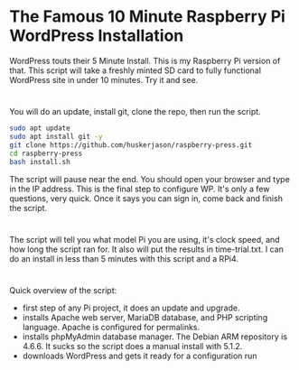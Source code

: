 # The Famous 10 Minute Raspberry Pi WordPress Installation
WordPress touts their 5 Minute Install. This is my Raspberry Pi version of that. This script will take a freshly minted SD card to fully functional WordPress site in under 10 minutes. Try it and see.
#
You will do an update, install git, clone the repo, then run the script.
~~~bash
sudo apt update
sudo apt install git -y
git clone https://github.com/huskerjason/raspberry-press.git
cd raspberry-press
bash install.sh
~~~
The script will pause near the end. You should open your browser and type in the IP address. This is the final step to configure WP. It's only a few questions, very quick. Once it says you can sign in, come back and finish the script.
#
The script will tell you what model Pi you are using, it's clock speed, and how long the script ran for. It also will put the results in time-trial.txt. I can do an install in less than 5 minutes with this script and a RPi4.
#
Quick overview of the script:
- first step of any Pi project, it does an update and upgrade.
- installs Apache web server, MariaDB database, and PHP scripting language. Apache is configured for permalinks.
- installs phpMyAdmin database manager. The Debian ARM repository is 4.6.6. It sucks so the script does a manual install with 5.1.2.
- downloads WordPress and gets it ready for a configuration run
